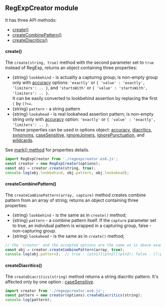 
## RegExpCreator module

It has three API methods:
* [create()](regexpcreator.md#117)
* [createCombinePattern()](regexpcreator.md#155)
* [createDiacritics()](regexpcreator.md#344)

#### create()
The `create(string, true)` method with the second parameter set to `true` instead of RegExp, returns an object containing three properties:
* {string} `lookbehind` - is actuality a capturing group; is non-empty group only with [accuracy](mark-method.md#mark-accuracy) options: `'exactly'` or `{ 'value' : 'exactly', 'limiters': .. }`, and `'startsWith'` or `{ 'value' : 'startsWith', 'limiters': .. }`.  
  It can be easily converted to lookbehind assertion by replacing the first `(` by `(?<=`.
* {string} `pattern` - a string pattern
* {string} `lookahead` - is real lookahead assertion pattern; is non-empty string only with [accuracy](mark-method.md#mark-accuracy) option: `'exactly'` or `{ 'value' : 'exactly', 'limiters': .. }`.  
These properties can be used in options object: [accuracy](mark-method.md#mark-accuracy), [diacritics](mark-method.md#mark-diacritics), [synonyms](mark-method.md#mark-synonyms), [caseSensitive](mark-method.md#mark-caseSensitive), [ignoreJoiners](mark-method.md#mark-ignoreJoiners), [ignorePunctuation](mark-method.md#mark-ignorePunctuation), and [wildcards](mark-method.md#mark-wildcards).

See [mark() method](mark-method.md) for properties details.

``` js
import RegExpCreator from './regexpcreator.es6.js';
const creator = new RegExpCreator(options);
const obj = creator.create(string, true);
console.log(obj.lookbehind, obj.pattern, obj.lookahead);
```

#### createCombinePattern()
The `createCombinePattern(array, capture)` method creates combine pattern from an array of string; returns an object containing three properties:
* {string} `lookbehind` - is the same as in `create()` method;
* {string} `pattern` - a combine pattern itself.
  If the `capture` parameter set to true, an individual pattern is wrapped in a capturing group, false - non-capturing group.
* {string} `lookahead` - is the same as in `create()` method;

``` js
// the 'creator' and the accepted options are the same as in above example
const obj = creator.createCombinePattern(array, true);
console.log(obj.pattern);  // true - (ptn1)|(ptn2)|(ptn3); false - (?:ptn1)|(?:ptn2)|(?:ptn3)
```

#### createDiacritics()
The `createDiacritics(string)` method returns a string diacritic pattern.
It's affected only by one option : [caseSensitive](mark-method.md#mark-caseSensitive).
``` js
import creator from './regexpcreator.es6.js';
const pattern = new creator(options).createDiacritics(string);
console.log(pattern);
```
